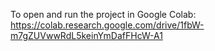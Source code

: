 To open and run the project in Google Colab:
https://colab.research.google.com/drive/1fbW-m7gZUVwwRdL5keinYmDafFHcW-A1
